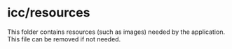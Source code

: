 # icc/resources

This folder contains resources (such as images) needed by the application. This file can
be removed if not needed.
